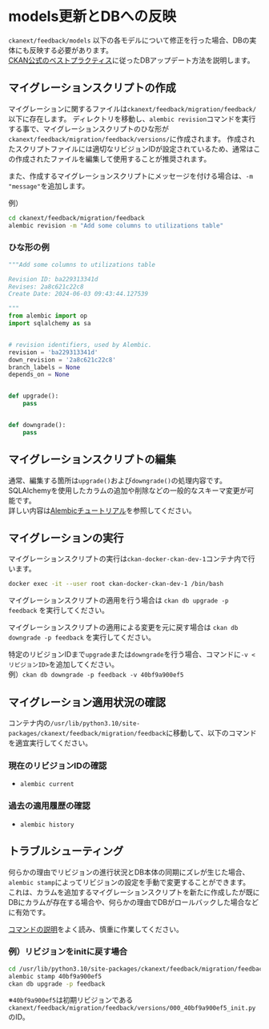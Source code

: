 # models更新とDBへの反映

`ckanext/feedback/models` 以下の各モデルについて修正を行った場合、DBの実体にも反映する必要があります。  
[CKAN公式のベストプラクティス](https://docs.ckan.org/en/latest/extensions/best-practices.html)に従ったDBアップデート方法を説明します。

## マイグレーションスクリプトの作成

マイグレーションに関するファイルは`ckanext/feedback/migration/feedback/`以下に存在します。
ディレクトリを移動し、`alembic revision`コマンドを実行する事で、マイグレーションスクリプトのひな形が`ckanext/feedback/migration/feedback/versions/`に作成されます。
作成されたスクリプトファイルには適切なリビジョンIDが設定されているため、通常はこの作成されたファイルを編集して使用することが推奨されます。

また、作成するマイグレーションスクリプトにメッセージを付ける場合は、`-m "message"`を追加します。

例）

```bash
cd ckanext/feedback/migration/feedback
alembic revision -m "Add some columns to utilizations table"
```

### ひな形の例

```python
"""Add some columns to utilizations table

Revision ID: ba229313341d
Revises: 2a8c621c22c8
Create Date: 2024-06-03 09:43:44.127539

"""
from alembic import op
import sqlalchemy as sa


# revision identifiers, used by Alembic.
revision = 'ba229313341d'
down_revision = '2a8c621c22c8'
branch_labels = None
depends_on = None


def upgrade():
    pass


def downgrade():
    pass

```

## マイグレーションスクリプトの編集

通常、編集する箇所は`upgrade()`および`downgrade()`の処理内容です。  
SQLAlchemyを使用したカラムの追加や削除などの一般的なスキーマ変更が可能です。  
詳しい内容は[Alembicチュートリアル](https://alembic.sqlalchemy.org/en/latest/tutorial.html#running-our-second-migration)を参照してください。

## マイグレーションの実行

マイグレーションスクリプトの実行は`ckan-docker-ckan-dev-1`コンテナ内で行います。

```bash
docker exec -it --user root ckan-docker-ckan-dev-1 /bin/bash
```

マイグレーションスクリプトの適用を行う場合は `ckan db upgrade -p feedback` を実行してください。

マイグレーションスクリプトの適用による変更を元に戻す場合は `ckan db downgrade -p feedback` を実行してください。

特定のリビジョンIDまで`upgrade`または`downgrade`を行う場合、コマンドに`-v <リビジョンID>`を追加してください。  
例）`ckan db downgrade -p feedback -v 40bf9a900ef5`

## マイグレーション適用状況の確認

コンテナ内の`/usr/lib/python3.10/site-packages/ckanext/feedback/migration/feedback`に移動して、以下のコマンドを適宜実行してください。

### 現在のリビジョンIDの確認

- `alembic current`

### 過去の適用履歴の確認

- `alembic history`

## トラブルシューティング

何らかの理由でリビジョンの進行状況とDB本体の同期にズレが生じた場合、`alembic stamp`によってリビジョンの設定を手動で変更することができます。  
これは、カラムを追加するマイグレーションスクリプトを新たに作成したが既にDBにカラムが存在する場合や、何らかの理由でDBがロールバックした場合などに有効です。

[コマンドの説明](https://inspirehep.readthedocs.io/en/latest/alembic.html#alembic-stamp)をよく読み、慎重に作業してください。

### 例）リビジョンをinitに戻す場合

```bash
cd /usr/lib/python3.10/site-packages/ckanext/feedback/migration/feedback
alembic stamp 40bf9a900ef5
ckan db upgrade -p feedback
```

※`40bf9a900ef5`は初期リビジョンである`ckanext/feedback/migration/feedback/versions/000_40bf9a900ef5_init.py`のID。

